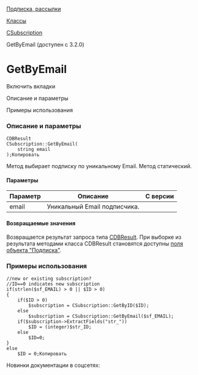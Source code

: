 [Подписка, рассылки](/api_help/subscribe/index.php)

[Классы](/api_help/subscribe/classes/index.php)

[CSubscription](/api_help/subscribe/classes/csubscription/index.php)

GetByEmail (доступен с 3.2.0)

GetByEmail
==========

Включить вкладки

Описание и параметры

Примеры использования

### Описание и параметры

```
CDBResult
CSubscription::GetByEmail(
	string email
);Копировать
```

Метод выбирает подписку по уникальному Email. Метод статический.

#### Параметры

| Параметр | Описание | C версии |
| --- | --- | --- |
| email | Уникальный Email подписчика. |  |

#### Возвращаемые значения

Возвращается результат запроса типа [CDBResult](/api_help/main/reference/cdbresult/index.php). При выборке из результата методами класса CDBResult
становятся доступны [поля объекта "Подписка"](/api_help/subscribe/classes/csubscriptiongeneral/csubscriptiongeneralfields.php).

### Примеры использования

```
//new or existing subscription?
//ID==0 indicates new subscription
if(strlen($sf_EMAIL) > 0 || $ID > 0)
{
	if($ID > 0)
		$subscription = CSubscription::GetByID($ID);
	else
		$subscription = CSubscription::GetByEmail($sf_EMAIL);
	if($subscription->ExtractFields("str_"))
		$ID = (integer)$str_ID;
	else
		$ID=0;
}
else
	$ID = 0;Копировать
```

Новинки документации в соцсетях: